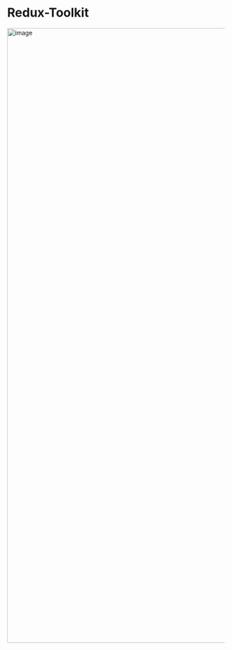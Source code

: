 # Redux-Toolkit
<img width="1422" alt="image" src="https://github.com/Dhanarajb/Redux-Toolkit/assets/88299676/cc67419b-1252-4336-9aac-24947b538dfc">

